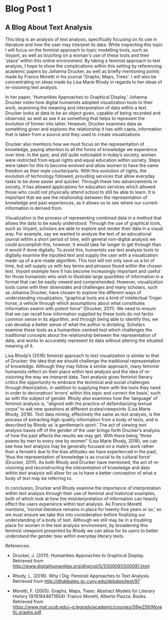 # Blog Post 1

## A Blog About Text Analysis


  This blog is an analysis of text analysis, specifically focusing on its use in literature and how the user may interpret its data. While inspecting this topic I will focus on the feminist approach to topic modelling tools, such as Voyant, as well as touching on a woman's use of these tools and their 'place' within this online environment. By taking a feminist approach to text analysis, I hope to show the complications within this setting by referencing academic papers by Johanna Drucker, as well as briefly mentioning points made by Franco Moretti in his journal 'Graphs, Maps, Trees'. I will also be concentrating on ideas made by Lisa Marie Rhody in regards to her ideas of re-visioning text analysis. 

  In her paper, ‘Humanities Approaches to Graphical Display,’ Johanna Drucker notes how digital humanists adopted visualization tools to their work, examining the meaning and interpretation of data within a text. Drucker looks at data to be an object given, capable of being recorded and observed, as well as see it as something that helps to represent the evolution of former into latter. However, Drucker examines data as something given and explores the relationship it has with capta, information that is taken from a source and they used to create visualizations.

  Drucker also mentions how we must focus on the representation of knowledge, paying attention to all the forms of knowledge we experience over time. In the past, and still quite noticeable in today’s society, women were restricted from equal rights and equal education within society. Steps were taken for this to become evolved and allow women to have the same freedom as their male counterparts. With this evolution of rights, the evolution of technology followed, providing services that allow everyday tasks to be done easier and quicker. Through these two advancements in society, it has allowed applications for education services which allowed those who could not physically attend school to still be able to learn. It is important that we see the relationship between the representation of knowledge and past experiences, as it allows us to see where our current information is derived from. 

  Visualization is the process of representing combined data in a method that allows the data to be easily understood. Through the use of graphical tools, such as Voyant, scholars are able to explore and render their data in a visual way. For example, say we wanted to analyze the text of an educational journal within a short period of time, with general non-digital analysis we could accomplish this, however, it would take far longer to get through than it would if done digitally. To avoid this, humanists use text analysis tools to digitally examine the inputted text and supply the user with a visualization made-up of a pre-made algorithm. This tool will not only save us a lot of time, but will supply us with key terms and phrases found within the chosen text. *Voyant example here* It has become increasingly important and useful for those humanists who wish to illustrate large quantities of information in a format that can be easily viewed and comprehended. However, visualization tools come with their downsides and challenges and many scholars, such as Johanna Drucker, have chosen to explore the different ways of understanding visualization, “graphical tools are a kind of intellectual Trojan horse, a vehicle through which assumptions about what constitutes information swarm with potent force” (Drucker, 2011). We need to ensure that we can recall how information supplied by these tools do not factor common sense in its algorithm, and through being able to identify this, we can develop a better sense of what the author is dictating. Scholars examine these tools as a humanities-centred tool which challenges the traditional concepts about the relationship between the representation of data, and works to accurately represent its data without altering the situated meaning of it. 

  Lisa Rhody’s (2016) feminist approach to text visualization is similar to that of Drucker: the idea that we should challenge the traditional representation of knowledge. Although they may follow a similar approach, many feminist humanists reflect on their place within text analysis and the idea of re-visioning the way we interpret data. Text analysis gives feminist literary critics the opportunity to embrace the technical and social challenges through theorization, in addition to supplying them with the tools they need in order to deconstruct ‘errors’ within this topic and correct the basis’, such as with the subject of gender. Rhody also examines how the ‘language’ of feminist analysis is, “aligned with the practice of defamiliarizing textual corpa” to ask new questions at different scales/viewpoints (Lisa Marie Rhody, 2016). Text data mining, effectively the same as text analysis, is the process of extracting high-quality information from a body of texts, and is described by Rhody as ‘a gentleman’s sport.’ The act of viewing text analysis bases off of the gender of the user brings forth Drucker’s analysis of how the past affects the results we may get. With there being “three poems by men to every one by women” (Lisa Marie Rhody, 2016), we can see how text analysis may be generally focused on a male’s work rather than a female’s due to the bias attitudes we have experienced in the past, ‘thus the representation of knowledge is as crucial to its cultural force’ (Drucker, 2011). As both Rhody and Drucker have mentioned, the act of re-visioning and reconstructing the interpretation of knowledge and data within text analysis will allow for us to have a better conception of what a body of text may be referring to. 
  
  In conclusion, Drucker and Rhody examine the importance of interpretation within text analysis through their use of feminist and historical examples, both of which look at how the misinterpretation of information can heavily effect the users experience within text analysis. As Franco Moretti mentions, ‘normal literature remains in place for twenty-five years or so,’ so we must ensure we take this into consideration before finalizing our understanding of a body of text. Although we still may be in a troubling place for women in the text analysis environment, by broadening this feminist viewpoint presented by Rhody we can allow for its users to better understand the gender bias within everyday literary texts. 


  References:
  
-	Drucker, J. (2011). Humanities Approaches to Graphical Display. Retrieved from http://www.digitalhumanities.org/dhq/vol/5/1/000091/000091.html

-	Rhody, L. (2016). Why I Dig: Feminist Approaches to Text Analysis. Retrieved from http://dhdebates.gc.cuny.edu/debates/text/97

-	Moretti, F. (2005). Graphs, Maps, Trees: Abstract Models for Literary History (9781844671854): Franco Moretti, Alberto Piazza: Books. Retrieved from https://www.mat.ucsb.edu/~g.legrady/academic/courses/09w259/Moretti_graphs.pdf


